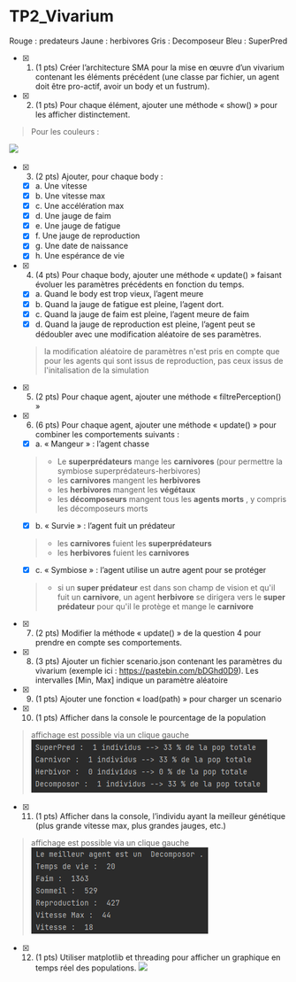 # TP2_Vivarium

Rouge : predateurs
Jaune : herbivores
Gris : Decomposeur 
Bleu : SuperPred

  

- [x] 1. (1 pts) Créer l’architecture SMA pour la mise en œuvre d’un vivarium contenant les éléments
précédent (une classe par fichier, un agent doit être pro-actif, avoir un body et un fustrum).

- [x]  2. (1 pts) Pour chaque élément, ajouter une méthode « show() » pour les afficher
distinctement. 
> Pour les couleurs :  
> 
![](img/color.png)

- [x] 3. (2 pts) Ajouter, pour chaque body :
  - [x]   a. Une vitesse
  - [x]   b. Une vitesse max
  - [x]   c. Une accélération max
  - [x]   d. Une jauge de faim
  - [x]   e. Une jauge de fatigue
  - [x]   f. Une jauge de reproduction
  - [x]   g. Une date de naissance
  - [x]   h. Une espérance de vie
- [x] 4. (4 pts) Pour chaque body, ajouter une méthode « update() » faisant évoluer les paramètres précédents en fonction du temps.  
    - [x] a. Quand le body est trop vieux, l’agent meure
    - [x] b. Quand la jauge de fatigue est pleine, l’agent dort.
    - [x] c. Quand la jauge de faim est pleine, l’agent meure de faim
    - [x] d. Quand la jauge de reproduction est pleine, l’agent peut se dédoubler avec une modification aléatoire de ses paramètres.
    > la modification aléatoire de paramètres n'est pris en compte que pour les agents qui sont issus de reproduction, pas ceux issus de l'initalisation de la simulation
- [x] 5. (2 pts) Pour chaque agent, ajouter une méthode « filtrePerception() »
- [x] 6. (6 pts) Pour chaque agent, ajouter une méthode « update() » pour combiner les
comportements suivants :  
   - [x]  a. « Mangeur » : l’agent chasse
    > - Le **superprédateurs** mange les **carnivores** (pour permettre la symbiose superprédateurs-herbivores)
    > - les **carnivores** mangent les **herbivores**
    > - les **herbivores** mangent les **végétaux**
    > - les **décomposeurs** mangent tous les **agents morts** , y compris les décomposeurs morts  
    
   - [x] b. « Survie » : l’agent fuit un prédateur
    > - les **carnivores** fuient les **superprédateurs**
    > - les **herbivores** fuient les **carnivores**  

    - [x] c. « Symbiose » : l’agent utilise un autre agent pour se protéger
    > - si un **super prédateur** est dans son champ de vision et qu'il fuit un **carnivore**, un agent **herbivore** se dirigera vers le **super prédateur** pour qu'il le protège et mange le **carnivore**
- [x] 7. (2 pts) Modifier la méthode « update() » de la question 4 pour prendre en compte ses comportements.
- [x] 8. (3 pts) Ajouter un fichier scenario.json contenant les paramètres du vivarium (exemple ici :
https://pastebin.com/bDGhd0D9). Les intervalles [Min, Max] indique un paramètre aléatoire
- [x] 9. (1 pts) Ajouter une fonction « load(path) » pour charger un scenario
- [x] 10.  (1 pts) Afficher dans la console le pourcentage de la population
> affichage est possible via un clique gauche
![](img/pop.png)
- [x] 11.  (1 pts) Afficher dans la console, l’individu ayant la meilleur génétique (plus grande vitesse max, plus grandes jauges, etc.)
> affichage est possible via un clique gauche
![](img/bestAgent.png)
- [x] 12.  (1 pts) Utiliser matplotlib et threading pour afficher un graphique en temps réel des populations.
![](img/grapph.png)